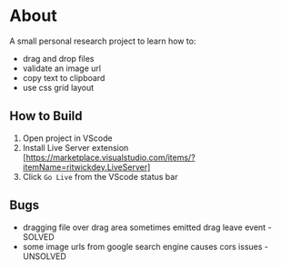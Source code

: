 # About

A small personal research project to learn how to:

* drag and drop files
* validate an image url
* copy text to clipboard
* use css grid layout

## How to Build
1. Open project in VScode
2. Install Live Server extension [https://marketplace.visualstudio.com/items/?itemName=ritwickdey.LiveServer]
3. Click `Go Live` from the VScode status bar

## Bugs

* dragging file over drag area sometimes emitted drag leave event - SOLVED
* some image urls from google search engine causes cors issues - UNSOLVED
